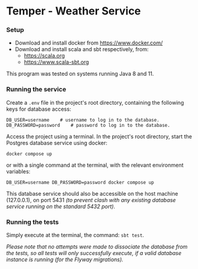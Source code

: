 # Temper - Weather Service

### Setup

- Download and install docker from https://www.docker.com/
- Download and install scala and sbt respectively, from:
  - https://scala.org
  - https://www.scala-sbt.org

This program was tested on systems running Java 8 and 11.

### Running the service
Create a `.env` file in the project's root directory, containing the following keys for database access:

```
DB_USER=username    # username to log in to the database.
DB_PASSWORD=password    # password to log in to the database.
```

Access the project using a terminal. In the project's root directory, start the Postgres database service using docker:

`docker compose up`

or with a single command at the terminal, with the relevant environment variables:

`DB_USER=username DB_PASSWORD=password docker compose up`

This database service should also be accessible on the host machine (127.0.0.1), on port 5431
_(to prevent clash with any existing database service running on the standard 5432 port)_.

### Running the tests
Simply execute at the terminal, the command: `sbt test`.

_Please note that no attempts were made to dissociate the database from the tests, so all tests will only successfully execute, if a valid database instance is running (for the Flyway migrations)._
